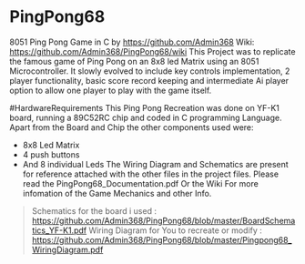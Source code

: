 # PingPong68
 8051 Ping Pong Game in C
 by https://github.com/Admin368 
 Wiki: https://github.com/Admin368/PingPong68/wiki
 This Project was to replicate the famous game of Ping Pong on an 8x8 led Matrix using an 8051 Microcontroller.
 It slowly evolved to include key controls implementation, 2 player functionality,
 basic score record keeping and intermediate Ai player option to allow one player to play with the game itself.

#HardwareRequirements
 This Ping Pong Recreation was done on YF-K1 board, running a 89C52RC chip and coded in C programming Language.
 Apart from the Board and Chip the other components used were:
 - 8x8 Led Matrix
 - 4 push buttons
 - And 8 individual Leds
 The Wiring Diagram and Schematics are present for reference attached with the other files in the project files.
 Please read the PingPong68_Documentation.pdf Or the Wiki For more infomation of the Game Mechanics and other Info.
 > Schematics for the board i used : https://github.com/Admin368/PingPong68/blob/master/BoardSchematics_YF-K1.pdf
 > Wiring Diagram for You to recreate or modify : https://github.com/Admin368/PingPong68/blob/master/Pingpong68_WiringDiagram.pdf
 
